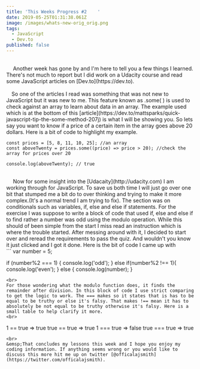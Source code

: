 ```yaml
---
title: 'This Weeks Progress #2    '
date: 2019-05-25T01:31:38.061Z
image: /images/whats-new-orig_orig.png
tags:
  - JavaScript
  - Dev.to
published: false
---
```

<br>
&emsp; Another week has gone by and I'm here to tell you a few things I learned.      
There's not much to report but I did work on a Udacity course and read some JavaScript articles on [Dev.to](https://dev.to).<br><br>
&emsp;So one of the articles I read was something that was not new to JavaScript but it was new to me. This feature known as .some( ) is used to check against an array to learn about data in an array. The example used which is at the bottom of this [article](https://dev.to/mattsparks/quick-javascript-tip-the-some-method-207j) is what I will be showing you. So lets say you want to know if a price of a certain item in the array goes above 20 dollars. Here is a bit of code to highlight my example. 
<br>

```
const prices = [5, 8, 11, 10, 25]; //an array
const aboveTwenty = prices.some((price) => price > 20); //check the 
array for prices over 20

console.log(aboveTwenty); // true 

```
<br>
&emsp; Now for some insight into the [Udacaity](http://udacity.com) I am working through for JavaScript. To save us both time I will just go over one bit that stumped me a bit do to over thinking and trying to make it more complex.(It's a normal trend I am trying to fix). The section was on conditionals such as variables, if, else and else if statements. For the exercise I was suppose to write a block of code that used if, else and else if to find rather a number was odd using the modulo operation. While this should of been simple from the start I miss read an instruction which is where the trouble started. After messing around with it, I decided to start over and reread the requirements to pass the quiz. And wouldn't you know it just clicked and I got it done. Here is the bit of code I came up with
<br>
```
var number = 5;

if (number%2 === 1) {
    console.log('odd');
}
else if(number%2 !== 1){
    console.log('even');
}
 else {
    console.log(number);
 }

```
<br>
For those wondering what the modulo function does, it finds the remainder after division. In this block of code I use strict comparing to get the logic to work. The === makes so it states that is has to be equal to be truthy or else it's falsy. That makes !== mean it has to absolutely be not equal to be truthy otherwise it's falsy. Here is a small table to help clarify it more.
<br>
```
1 == true     => true
true == true  => true
1 === true    => false
true === true => true
```
<br>
&emsp;That concludes my lessons this week and I hope you enjoy my coding information. If anything seems wrong or you would like to discuss this more hit me up on twitter [@officalajsmith](https://twitter.com/officalajsmith). 

